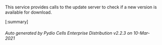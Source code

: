 






This service provides calls to the update server to check if a new version is available for download.

[:summary]

###### Auto generated by Pydio Cells Enterprise Distribution v2.2.3 on 10-Mar-2021

